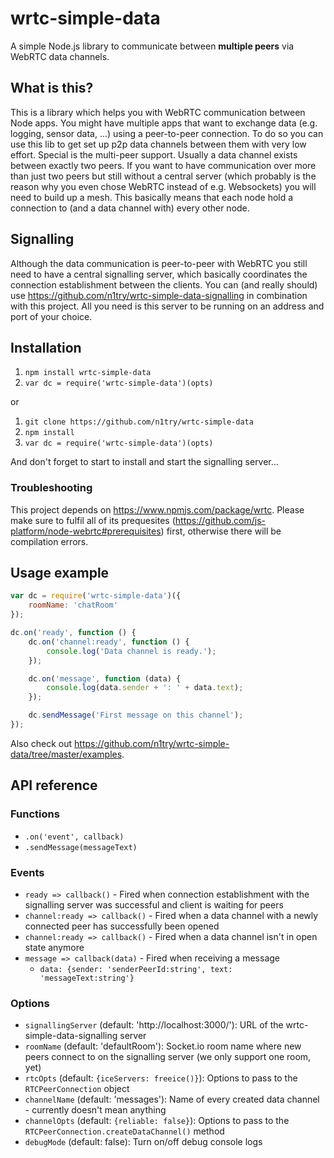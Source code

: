 # wrtc-simple-data
A simple Node.js library to communicate between **multiple peers** via WebRTC data channels.

## What is this?
This is a library which helps you with WebRTC communication between Node apps. You might have multiple apps that want to exchange data (e.g. logging, sensor data, ...) using a peer-to-peer connection. To do so you can use this lib to get set up p2p data channels between them with very low effort.
Special is the multi-peer support. Usually a data channel exists between exactly two peers. If you want to have communication over more than just two peers but still without a central server (which probably is the reason why you even chose WebRTC instead of e.g. Websockets) you will need to build up a mesh. This basically means that each node hold a connection to (and a data channel with) every other node.

## Signalling
Although the data communication is peer-to-peer with WebRTC you still need to have a central signalling server, which basically coordinates the connection establishment between the clients. You can (and really should) use https://github.com/n1try/wrtc-simple-data-signalling in combination with this project. All you need is this server to be running on an address and port of your choice. 

## Installation
1. `npm install wrtc-simple-data`
2. `var dc = require('wrtc-simple-data')(opts)`

or
1. `git clone https://github.com/n1try/wrtc-simple-data`
2. `npm install`
3. `var dc = require('wrtc-simple-data')(opts)`

And don't forget to start to install and start the signalling server...

### Troubleshooting
This project depends on https://www.npmjs.com/package/wrtc. Please make sure to fulfil all of its prequesites (https://github.com/js-platform/node-webrtc#prerequisites) first, otherwise there will be compilation errors.

## Usage example
```javascript
var dc = require('wrtc-simple-data')({
    roomName: 'chatRoom'
});

dc.on('ready', function () {
    dc.on('channel:ready', function () {
        console.log('Data channel is ready.');
    });

    dc.on('message', function (data) {
        console.log(data.sender + ': ' + data.text);
    });

    dc.sendMessage('First message on this channel');
});
```
Also check out https://github.com/n1try/wrtc-simple-data/tree/master/examples.

## API reference
### Functions
* `.on('event', callback)`
* `.sendMessage(messageText)`

### Events
* `ready => callback()` - Fired when connection establishment with the signalling server was successful and client is waiting for peers
* `channel:ready => callback()` - Fired when a data channel with a newly connected peer has successfully been opened
* `channel:ready => callback()` - Fired when a data channel isn't in open state anymore
* `message => callback(data)` - Fired when receiving a message 
  * `data: {sender: 'senderPeerId:string', text: 'messageText:string'}`

### Options
* `signallingServer` (default: 'http://localhost:3000/'): URL of the wrtc-simple-data-signalling server
* `roomName` (default: 'defaultRoom'): Socket.io room name where new peers connect to on the signalling server (we only support one room, yet)
* `rtcOpts` (default: `{iceServers: freeice()}`): Options to pass to the `RTCPeerConnection` object
* `channelName` (default: 'messages'): Name of every created data channel - currently doesn't mean anything 
* `channelOpts` (default: `{reliable: false}`): Options to pass to the `RTCPeerConnection.createDataChannel()` method
* `debugMode` (default: false): Turn on/off debug console logs

